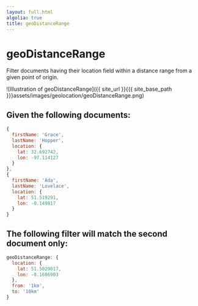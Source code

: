 ```yaml
---
layout: full.html
algolia: true
title: geoDistanceRange
---
```


# geoDistanceRange

Filter documents having their location field within a distance range from a given point of origin.

![Illustration of geoDistanceRange]({{ site_url }}{{{ site_base_path }}}assets/images/geolocation/geoDistanceRange.png)

## Given the following documents:

```javascript
{
  firstName: 'Grace',
  lastName: 'Hopper',
  location: {
    lat: 32.692742,
    lon: -97.114127
  }
},
{
  firstName: 'Ada',
  lastName: 'Lovelace',
  location: {
    lat: 51.519291,
    lon: -0.149817
  }
}
```

## The following filter will match the second document only:

```javascript
geoDistanceRange: {
  location: {
    lat: 51.5029017,
    lon: -0.1606903
  },
  from: '1km',
  to: '10km'
}
```
